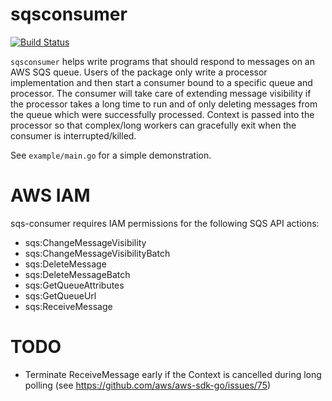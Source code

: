 # sqsconsumer

[![Build Status](https://travis-ci.org/Wattpad/sqsconsumer.svg?branch=master)](https://travis-ci.org/Wattpad/sqsconsumer)

`sqsconsumer` helps write programs that should respond to messages on an AWS SQS queue. Users of the package only write a processor implementation and then start a consumer bound to a specific queue and processor. The consumer will take care of extending message visibility if the processor takes a long time to run and of only deleting messages from the queue which were successfully processed. Context is passed into the processor so that complex/long workers can gracefully exit when the consumer is interrupted/killed.

See `example/main.go` for a simple demonstration.

# AWS IAM

sqs-consumer requires IAM permissions for the following SQS API actions:

* sqs:ChangeMessageVisibility
* sqs:ChangeMessageVisibilityBatch
* sqs:DeleteMessage
* sqs:DeleteMessageBatch
* sqs:GetQueueAttributes
* sqs:GetQueueUrl
* sqs:ReceiveMessage

# TODO

- Terminate ReceiveMessage early if the Context is cancelled during long polling (see https://github.com/aws/aws-sdk-go/issues/75)
